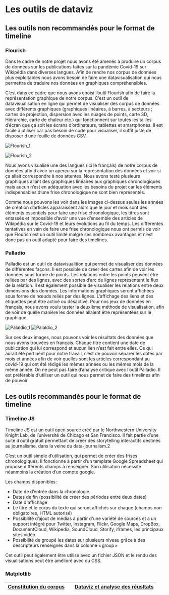 # Les outils de dataviz

## Les outils non recommandés pour le format de timeline
### Flourish 
Dans le cadre de notre projet nous avons été amenés à produire un corpus de données sur les publications faites sur la pandémie Covid-19 sur Wikipédia dans diverses langues. Afin de rendre nos corpus de données plus exploitables nous avons besoin de faire une datavisualisation qui nous permettra de traduire nos données en graphiques compréhensibles.

C’est dans ce cadre que nous avons choisi l’outil Flourish afin de faire la représentation graphique de notre corpus. C’est un outil de datavisualisation en ligne qui permet de visualiser des corpus de données avec différents graphiques (graphiques linéaires, à barres, à secteurs ; cartes de projection, dispersion avec les nuages de points, carte 3D, Hiérarchie, carte de chaleur etc.) qui fonctionnent sur toutes les tailles d’écran que ça soit les écrans d’ordinateurs, tablettes et smartphones. Il est facile à utiliser car pas besoin de code pour visualiser, il suffit juste de disposer d’une feuille de données CSV.

![Flourish_1](https://user-images.githubusercontent.com/75143201/121436193-69071200-c980-11eb-812c-56878de7b948.png)

![Flourish_2](https://user-images.githubusercontent.com/75143201/121436211-73291080-c980-11eb-922e-63dcb320a2d4.png)

Nous avons visualisé une des langues (ici le français) de notre corpus de données afin d’avoir un aperçu sur la représentation des données et voir si ça allait correspondre à nos attentes. Nous avons testé plusieurs graphiques allant des graphiques linéaires aux graphiques chronologiques mais aucun n’est en adéquation avec les besoins du projet car les éléments indispensables d’une frise chronologique ne sont bien représentés. 

Comme nous pouvons les voir dans les images ci-dessus seules les années de création d’articles apparaissent alors que le jour et mois sont des éléments essentiels pour faire une frise chronologique, les titres sont entassés et impossible d’avoir une vue d’ensemble des articles de Wikipédia sur le Covid-19 et leurs évolutions au fil du temps. Les différentes tentatives en vain de faire une frise chronologique nous ont permis de voir que Flourish est un outil limité malgré ses nombreux avantages et n’est donc pas un outil adapté pour faire des timelines. 

### Palladio
Palladio est un outil de datavisualition qui permet de visualiser des données de différentes façons. Il est possible de créer des cartes afin de voir les données sous forme de points. Les relations entre les points peuvent être reliées par des lignes, avec des sortes d’arc de lignes représentant le flux de la relation. Il est également possible de  visualiser les relations entre deux dimensions des données. Les informations graphiques seront affichées sous forme de nœuds reliés par des lignes. L’affichage des liens et des étiquettes peut être activé ou désactivé.
Pour nos jeux de données en français, nous avons voulu tester la deuxième méthode de visualisation, afin de voir de quelle manière les données allaient être représentées sur le graphique.

![Palaldio_1](https://user-images.githubusercontent.com/74506096/121567571-04e75b00-ca1f-11eb-8de5-c32e96092437.png)
![Palaldio_2](https://user-images.githubusercontent.com/74506096/121567654-1f213900-ca1f-11eb-98ba-6ea3e71c5ad8.png)

Sur ces deux images, nous pouvons voir les résultats des données que nous avons trouvées en français. Chaque titre contient une date de publication qui lui correspond et aucun lien n’est fait entre elles. Ce qui aurait été pertinent pour notre travail, c’est de pouvoir séparer les dates par mois et années afin de voir quelles sont les articles correspondant au covid-19 qui ont été rédigé les mêmes années ou les mêmes mois de la même année.
On ne peut pas faire d’analyse critique avec l’outil Palladio. Il est préférable d’utiliser un outil qui nous permet de faire des timelines afin de pouvoir




## Les outils recommandés pour le format de timeline
### Timeline JS


Timeline JS est un outil open source créé par le Northwestern University Knight Lab, de l’université de Chicago et San Francisco. Il fait partie d’une suite d’outil gratuit permettant de créer des storytelling interactifs destinés au journalisme, dans la veine du data-journalism.2 

C’est un outil simple d’utilisation, qui permet de créer des frises chronologiques.  Il fonctionne à partir d’un template Google Spreadsheet qui propose différents champs à renseigner. Son utilisation nécessite néanmoins la création d’un compte google.  

Les champs disponibles : 

- Date de d’entrée dans la chronologie.  
- Dates de fin (possibilité de créer des périodes entre deux dates) 
- Date d'affichage 
- Le titre et le corps du texte qui seront affichés sur chaque (champs non obligatoires, HTML autorisé) 
- Possibilité d’ajout de médias à partir d'une variété de sources et a un support intégré pour Twitter, Instagram, Flickr, Google Maps, DropBox, DocumentCloud, Wikipedia, SoundCloud, Storify, iframes, les principaux sites vidéo   
- Possibilité de groupé les dates sur plusieurs niveau grâce à des descripteurs renseignés dans la colonne « group » 

Cet outil peut également être utilisé avec un fichier JSON et le rendu des visualisations peut être amélioré avec du CSS. 

### Matplotlib




| [Constitution du corpus](/Constitution_du_corpus.md) |                                                            | [Dataviz et analyse des réusltats](/Analyse_resultats.md) |
|------------------------------------------------------|------------------------------------------------------------|-----------------------------------------------------------|
